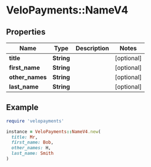 # VeloPayments::NameV4

## Properties

| Name | Type | Description | Notes |
| ---- | ---- | ----------- | ----- |
| **title** | **String** |  | [optional] |
| **first_name** | **String** |  | [optional] |
| **other_names** | **String** |  | [optional] |
| **last_name** | **String** |  | [optional] |

## Example

```ruby
require 'velopayments'

instance = VeloPayments::NameV4.new(
  title: Mr,
  first_name: Bob,
  other_names: H,
  last_name: Smith
)
```

